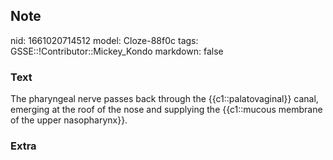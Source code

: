 ## Note
nid: 1661020714512
model: Cloze-88f0c
tags: GSSE::!Contributor::Mickey_Kondo
markdown: false

### Text
The pharyngeal nerve passes back through the {{c1::palatovaginal}}
canal, emerging at the roof of the nose and supplying the
{{c1::mucous membrane of the upper nasopharynx}}.

### Extra


